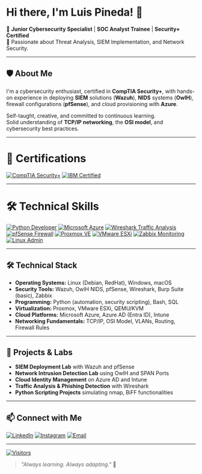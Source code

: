 # Hi there, I'm Luis Pineda! 👋

🔹 **Junior Cybersecurity Specialist** | **SOC Analyst Trainee** | **Security+ Certified**  
🔹 Passionate about Threat Analysis, SIEM Implementation, and Network Security.

---

## 🛡️ About Me

I'm a cybersecurity enthusiast, certified in **CompTIA Security+**, with hands-on experience in deploying **SIEM** solutions (**Wazuh**), **NIDS** systems (**OwlH**), firewall configurations (**pfSense**), and cloud provisioning with **Azure**.

Self-taught, creative, and committed to continuous learning.  
Solid understanding of **TCP/IP networking**, the **OSI model**, and cybersecurity best practices.

---

# 🏅 Certifications

[![CompTIA Security+](https://img.shields.io/badge/CompTIA-Security%2B-red?logo=CompTIA&logoColor=white&style=for-the-badge)](#)
[![IBM Certified](https://img.shields.io/badge/IBM-Data%20Science-0530ad?logo=ibm&logoColor=white&style=for-the-badge)](#)

---

# 🛠️ Technical Skills

[![Python Developer](https://img.shields.io/badge/Python-Developer-yellow?logo=python&logoColor=white&style=for-the-badge)](#)
[![Microsoft Azure](https://img.shields.io/badge/Microsoft-Azure-blue?logo=microsoftazure&logoColor=white&style=for-the-badge)](#)
[![Wireshark Traffic Analysis](https://img.shields.io/badge/Wireshark-Traffic%20Analysis-306998?logo=wireshark&logoColor=white&style=for-the-badge)](#)
[![pfSense Firewall](https://img.shields.io/badge/pfSense-Firewall-0033A0?logo=pfsense&logoColor=white&style=for-the-badge)](#)
[![Proxmox VE](https://img.shields.io/badge/Proxmox-Virtualization-ED7D31?logo=proxmox&logoColor=white&style=for-the-badge)](#)
[![VMware ESXi](https://img.shields.io/badge/VMware-ESXi-607078?logo=vmware&logoColor=white&style=for-the-badge)](#)
[![Zabbix Monitoring](https://img.shields.io/badge/Zabbix-Monitoring-DC382D?logo=zabbix&logoColor=white&style=for-the-badge)](#)
[![Linux Admin](https://img.shields.io/badge/Linux-Admin-FCC624?logo=linux&logoColor=black&style=for-the-badge)](#)

---

## 🛠️ Technical Stack

- **Operating Systems:** Linux (Debian, RedHat), Windows, macOS
- **Security Tools:** Wazuh, OwlH NIDS, pfSense, Wireshark, Burp Suite (basic), Zabbix
- **Programming:** Python (automation, security scripting), Bash, SQL
- **Virtualization:** Proxmox, VMware ESXi, QEMU/KVM
- **Cloud Platforms:** Microsoft Azure, Azure AD (Entra ID), Intune
- **Networking Fundamentals:** TCP/IP, OSI Model, VLANs, Routing, Firewall Rules

---

## 🚀 Projects & Labs

- **SIEM Deployment Lab** with Wazuh and pfSense
- **Network Intrusion Detection Lab** using OwlH and SPAN Ports
- **Cloud Identity Management** on Azure AD and Intune
- **Traffic Analysis & Phishing Detection** with Wireshark
- **Python Scripting Projects** simulating nmap, BiFF functionalities

---

## 📫 Connect with Me

[![LinkedIn](https://img.shields.io/badge/LinkedIn-Profile-blue?logo=linkedin&style=for-the-badge)](https://www.linkedin.com/in/luis-pineda-57024923/)
[![Instagram](https://img.shields.io/badge/Instagram-Follow-833AB4?logo=instagram&logoColor=white&style=for-the-badge)](https://www.instagram.com/luispinedare/)
[![Email](https://img.shields.io/badge/Email-Contact-green?logo=gmail&style=for-the-badge)](mailto:luis@tallerpineda.cl)

---

[![Visitors](https://komarev.com/ghpvc/?username=your-github-username&label=Profile%20views&color=0e75b6&style=flat-square)](#)

> _"Always learning. Always adapting."_ 🚀
